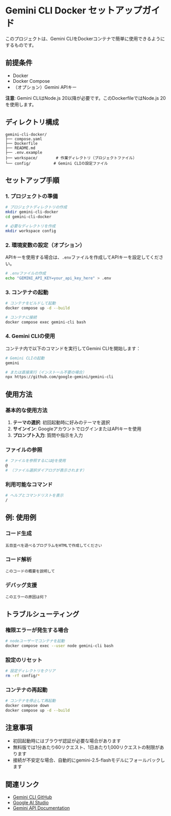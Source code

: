 # Gemini CLI Docker セットアップガイド

このプロジェクトは、Gemini CLIをDockerコンテナで簡単に使用できるようにするものです。

## 前提条件

- Docker
- Docker Compose
- （オプション）Gemini APIキー

**注意**: Gemini CLIはNode.js 20以降が必要です。このDockerfileではNode.js 20を使用します。

## ディレクトリ構成

```
gemini-cli-docker/
├── compose.yaml
├── Dockerfile
├── README.md
├── .env.example
├── workspace/        # 作業ディレクトリ（プロジェクトファイル）
└── config/          # Gemini CLIの設定ファイル
```

## セットアップ手順

### 1. プロジェクトの準備

```bash
# プロジェクトディレクトリの作成
mkdir gemini-cli-docker
cd gemini-cli-docker

# 必要なディレクトリを作成
mkdir workspace config
```

### 2. 環境変数の設定（オプション）

APIキーを使用する場合は、`.env`ファイルを作成してAPIキーを設定してください。

```bash
# .envファイルの作成
echo "GEMINI_API_KEY=your_api_key_here" > .env
```

### 3. コンテナの起動

```bash
# コンテナをビルドして起動
docker compose up -d --build

# コンテナに接続
docker compose exec gemini-cli bash
```

### 4. Gemini CLIの使用

コンテナ内で以下のコマンドを実行してGemini CLIを開始します：

```bash
# Gemini CLIの起動
gemini

# または直接実行（インストール不要の場合）
npx https://github.com/google-gemini/gemini-cli
```

## 使用方法

### 基本的な使用方法

1. **テーマの選択**: 初回起動時に好みのテーマを選択
2. **サインイン**: GoogleアカウントでログインまたはAPIキーを使用
3. **プロンプト入力**: 質問や指示を入力

### ファイルの参照

```bash
# ファイルを参照するには@を使用
@
# （ファイル選択ダイアログが表示されます）
```

### 利用可能なコマンド

```bash
# ヘルプとコマンドリストを表示
/
```

## 例: 使用例

### コード生成
```
五目並べを遊べるプログラムをHTMLで作成してください
```

### コード解析
```
このコードの概要を説明して
```

### デバッグ支援
```
このエラーの原因は何？
```

## トラブルシューティング

### 権限エラーが発生する場合

```bash
# nodeユーザーでコンテナを起動
docker compose exec --user node gemini-cli bash
```

### 設定のリセット

```bash
# 設定ディレクトリをクリア
rm -rf config/*
```

### コンテナの再起動

```bash
# コンテナを停止して再起動
docker compose down
docker compose up -d --build
```

## 注意事項

- 初回起動時にはブラウザ認証が必要な場合があります
- 無料版では1分あたり60リクエスト、1日あたり1,000リクエストの制限があります
- 接続が不安定な場合、自動的にgemini-2.5-flashモデルにフォールバックします

## 関連リンク

- [Gemini CLI GitHub](https://github.com/google-gemini/gemini-cli)
- [Google AI Studio](https://aistudio.google.com/apikey)
- [Gemini API Documentation](https://docs.google.com/)
